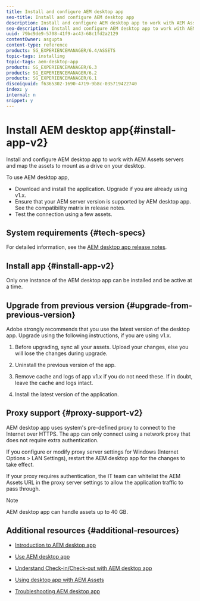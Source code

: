```yaml
---
title: Install and configure AEM desktop app
seo-title: Install and configure AEM desktop app
description: Install and configure AEM desktop app to work with AEM Assets servers and map the assets to mount as a drive on your desktop.
seo-description: Install and configure AEM desktop app to work with AEM Assets servers and map the assets to mount as a drive on your desktop.
uuid: 79bc9de9-5708-41f9-ac43-68c1fd2a2129
contentOwner: asgupta
content-type: reference
products: SG_EXPERIENCEMANAGER/6.4/ASSETS
topic-tags: installing
topic-tags: aem-desktop-app
products: SG_EXPERIENCEMANAGER/6.3
products: SG_EXPERIENCEMANAGER/6.2
products: SG_EXPERIENCEMANAGER/6.1
discoiquuid: f6365302-1690-4719-9b8c-035719422740
index: y
internal: n
snippet: y
---
```


# Install AEM desktop app{#install-app-v2}

Install and configure AEM desktop app to work with AEM Assets servers and map the assets to mount as a drive on your desktop.

To use AEM desktop app,

* Download and install the application. Upgrade if you are already using v1.x.
* Ensure that your AEM server version is supported by AEM desktop app. See the compatibility matrix in release notes.
* Test the connection using a few assets.

## System requirements {#tech-specs}

For detailed information, see the [AEM desktop app release notes](release-notes.md).

## Install app {#install-app-v2}

Only one instance of the AEM desktop app can be installed and be active at a time.

## Upgrade from previous version {#upgrade-from-previous-version}

Adobe strongly recommends that you use the latest version of the desktop app. Upgrade using the following instructions, if you are using v1.x.

1. Before upgrading, sync all your assets. Upload your changes, else you will lose the changes during upgrade.

1. Uninstall the previous version of the app.

1. Remove cache and logs of app v1.x if you do not need these. If in doubt, leave the cache and logs intact.

1. Install the latest version of the application.

## Proxy support {#proxy-support-v2}

AEM desktop app uses system's pre-defined proxy to connect to the Internet over HTTPS. The app can only connect using a network proxy that does not require extra authentication.

If you configure or modify proxy server settings for Windows (Internet Options &gt; LAN Settings), restart the AEM desktop app for the changes to take effect.

If your proxy requires authentication, the IT team can whitelist the AEM Assets URL in the proxy server settings to allow the application traffic to pass through.

>[!NOTE]
>
>AEM desktop app can handle assets up to 40 GB.

## Additional resources {#additional-resources}

* [Introduction to AEM desktop app](https://helpx.adobe.com/experience-manager/kt/eseminars/ccoo-aem-desktop-app.html)
* [Use AEM desktop app](use-app-v1.md)  

* [Understand Check-in/Check-out with AEM desktop app](https://helpx.adobe.com/experience-manager/kt/assets/using/checkin-checkout-technical-video-understand.html)
* [Using desktop app with AEM Assets](https://helpx.adobe.com/experience-manager/kt/assets/using/checkin-checkout-technical-video-understand.html)
* [Troubleshooting AEM desktop app](troubleshoot-app-v1.md)